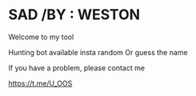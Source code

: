 # SAD /BY : WESTON
Welcome to my tool

Hunting bot available insta random 
Or guess the name

If you have a problem, please contact me

https://t.me/U_OOS



